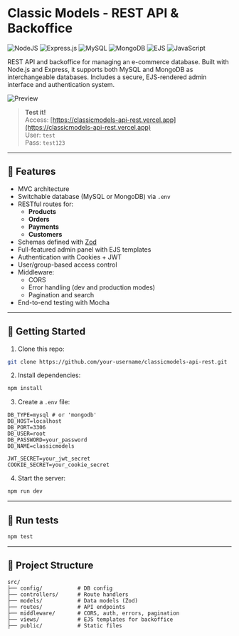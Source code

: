 # Classic Models - REST API & Backoffice

![NodeJS](https://img.shields.io/badge/node.js-6DA55F?style=for-the-badge&logo=node.js&logoColor=white)
![Express.js](https://img.shields.io/badge/express.js-%23404d59.svg?style=for-the-badge&logo=express&logoColor=%2361DAFB)
![MySQL](https://img.shields.io/badge/mysql-4479A1.svg?style=for-the-badge&logo=mysql&logoColor=white)
![MongoDB](https://img.shields.io/badge/MongoDB-%234ea94b.svg?style=for-the-badge&logo=mongodb&logoColor=white)
![EJS](https://img.shields.io/badge/ejs-%23B4CA65.svg?style=for-the-badge&logo=ejs&logoColor=black)
![JavaScript](https://img.shields.io/badge/javascript-%23323330.svg?style=for-the-badge&logo=javascript&logoColor=%23F7DF1E)

<p>REST API and backoffice for managing an e-commerce database. Built with Node.js and Express, it supports both MySQL and MongoDB as interchangeable databases. Includes a secure, EJS-rendered admin interface and authentication system.</p>

![Preview](https://classicmodels-api-rest.vercel.app/preview.jpg)

> **Test it!**  
> Access: [https://classicmodels-api-rest.vercel.app](https://classicmodels-api-rest.vercel.app)  
> User: `test`  
> Pass: `test123`

---

## 🔧 Features

- MVC architecture
- Switchable database (MySQL or MongoDB) via `.env`
- RESTful routes for:
  - **Products**
  - **Orders**
  - **Payments**
  - **Customers**
- Schemas defined with [Zod](https://zod.dev)
- Full-featured admin panel with EJS templates
- Authentication with Cookies + JWT
- User/group-based access control
- Middleware:
  - CORS
  - Error handling (dev and production modes)
  - Pagination and search
- End-to-end testing with Mocha

---

## 🚀 Getting Started

1. Clone this repo:

```bash
git clone https://github.com/your-username/classicmodels-api-rest.git
```

2. Install dependencies:

```bash
npm install
```

3. Create a `.env` file:

```env
DB_TYPE=mysql # or 'mongodb'
DB_HOST=localhost
DB_PORT=3306
DB_USER=root
DB_PASSWORD=your_password
DB_NAME=classicmodels

JWT_SECRET=your_jwt_secret
COOKIE_SECRET=your_cookie_secret
```

4. Start the server:

```bash
npm run dev
```

---

## 🧪 Run tests

```bash
npm test
```

---

## 📁 Project Structure

```
src/
├── config/           # DB config
├── controllers/      # Route handlers
├── models/           # Data models (Zod)
├── routes/           # API endpoints
├── middleware/       # CORS, auth, errors, pagination
├── views/            # EJS templates for backoffice
├── public/           # Static files
```
